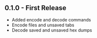 ## 0.1.0 - First Release
* Added encode and decode commands
 * Encode files and unsaved tabs
 * Decode saved and unsaved hex dumps
